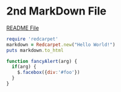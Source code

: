 # 2nd MarkDown File
[README File](README.md)
```ruby
require 'redcarpet'
markdown = Redcarpet.new("Hello World!")
puts markdown.to_html
```
```javascript
function fancyAlert(arg) {
  if(arg) {
    $.facebox({div:'#foo'})
  }
}
```
